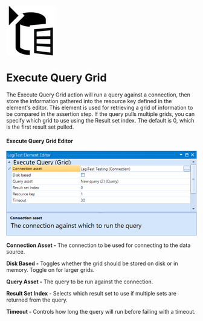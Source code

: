 ﻿![](images/ExecuteQueryGrid.png)

# Execute Query Grid



The Execute Query Grid action will run a query against a connection, then store the information gathered into the resource key defined in the element's editor. This element is used for retrieving a grid of information to be compared in the assertion step. If the query pulls multiple grids, you can specify which grid to use using the Result set index. The default is 0, which is the first result set pulled.



#### Execute Query Grid Editor

![](images/ExecuteQueryGridEditor.png)





**Connection Asset -** The connection to be used for connecting to the data source.



**Disk Based -** Toggles whether the grid should be stored on disk or in memory. Toggle on for larger grids.



**Query Asset -** The query to be run against the connection.



**Result Set Index -** Selects which result set to use if multiple sets are returned from the query.



**Timeout -** Controls how long the query will run before failing with a timeout.